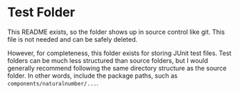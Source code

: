 # Test Folder

This README exists, so the folder shows up in source control like git. This
file is not needed and can be safely deleted.

However, for completeness, this folder exists for storing JUnit test files.
Test folders can be much less structured than source folders, but I would
generally recommend following the same directory structure as the source folder.
In other words, include the package paths, such as
`components/naturalnumber/...`.
